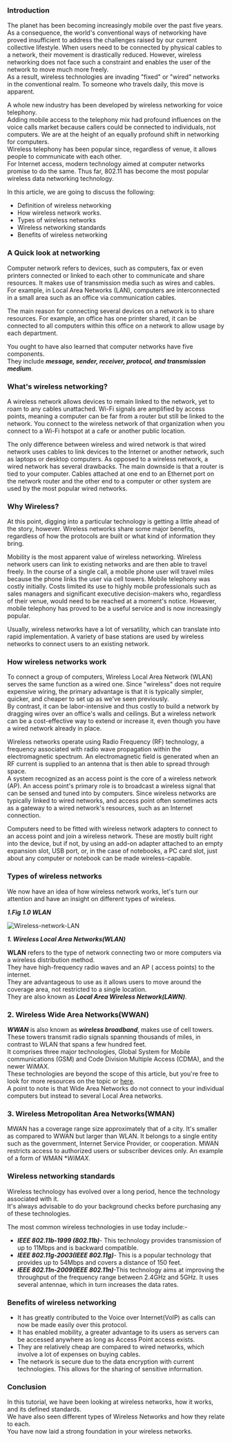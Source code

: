 ### Introduction

The planet has been becoming increasingly mobile over the past five years. 
As a consequence, the world's conventional ways of networking have proved insufficient to address the challenges raised by our current collective lifestyle.   When users need to be connected by physical cables to a network, their movement is drastically reduced.
However, wireless networking does not face such a constraint and enables the user of the network to move much more freely.  
As a result, wireless technologies are invading "fixed" or "wired" networks in the conventional realm. To someone who travels daily, this move is apparent.

A whole new industry has been developed by wireless networking for voice telephony.  
Adding mobile access to the telephony mix had profound influences on the voice calls market because callers could be connected to individuals, not computers.
We are at the height of an equally profound shift in networking for computers.  
Wireless telephony has been popular since, regardless of venue, it allows people to communicate with each other.  
For Internet access, modern technology aimed at computer networks promise to do the same. Thus far, 802.11 has become the most popular wireless data networking technology.


In this article, we are going to discuss the following:

* Definition of wireless networking
* How wireless network works.
* Types of wireless networks
* Wireless networking standards  
* Benefits of wireless networking


### A Quick look at networking

Computer network refers to devices, such as computers, fax or even printers connected or linked to each other to communicate and share resources. It makes use of transmission media such as wires and cables.
For example, in Local Area Networks (LAN), computers are interconnected in a small area such as an office via communication cables.  

The main reason for connecting several devices on a network is to share resources. For example, an office has one printer shared, it can be connected to all computers within this office on a network to allow usage by each department.  

You ought to have also learned that computer networks have five components.  
They include  ***message, sender, receiver, protocol, and transmission medium***.  


### What's wireless networking?
A wireless network allows devices to remain linked to the network, yet to roam to any cables unattached. Wi-Fi signals are amplified by access points, meaning a computer can be far from a router but still be linked to the network. You connect to the wireless network of that organization when you connect to a Wi-Fi hotspot at a cafe or another public location.  

The only difference between wireless and wired network is that wired network uses cables to link devices to the Internet or another network, such as laptops or desktop computers. As opposed to a wireless network, a wired network has several drawbacks. The main downside is that a router is tied to your computer. Cables attached at one end to an Ethernet port on the network router and the other end to a computer or other system are used by the most popular wired networks.


### Why Wireless?
At this point, digging into a particular technology is getting a little ahead of the story, however. Wireless networks share some major benefits, regardless of how the protocols are built or what kind of information they bring.  

Mobility is the most apparent value of wireless networking. Wireless network users can link to existing networks and are then able to travel freely. In the course of a single call, a mobile phone user will travel miles because the phone links the user via cell towers. Mobile telephony was costly initially. Costs limited its use to highly mobile professionals such as sales managers and significant executive decision-makers who, regardless of their venue, would need to be reached at a moment's notice. However, mobile telephony has proved to be a useful service and is now increasingly popular.  

Usually, wireless networks have a lot of versatility, which can translate into rapid implementation. A variety of base stations are used by wireless networks to connect users to an existing network.  


### How wireless networks work
To connect a group of computers, Wireless Local Area Network (WLAN) serves the same function as a wired one. Since "wireless" does not require expensive wiring, the primary advantage is that it is typically simpler, quicker, and cheaper to set up as we've seen previously.  
By contrast, it can be labor-intensive and thus costly to build a network by dragging wires over an office's walls and ceilings. But a wireless network can be a cost-effective way to extend or increase it, even though you have a wired network already in place.  

Wireless networks operate using Radio Frequency (RF) technology, a frequency associated with radio wave propagation within the electromagnetic spectrum. An electromagnetic field is generated when an RF current is supplied to an antenna that is then able to spread through space.  
A system recognized as an access point is the core of a wireless network (AP). An access point's primary role is to broadcast a wireless signal that can be sensed and tuned into by computers. Since wireless networks are typically linked to wired networks, and access point often sometimes acts as a gateway to a wired network's resources, such as an Internet connection.  

Computers need to be fitted with wireless network adapters to connect to an access point and join a wireless network. These are mostly built right into the device, but if not, by using an add-on adapter attached to an empty expansion slot, USB port, or, in the case of notebooks, a PC card slot, just about any computer or notebook can be made wireless-capable.  

### Types of wireless networks

We now have an idea of how wireless network works, let's turn our attention and have an insight on different types of wireless.  

***1.Fig 1.0 WLAN***

![Wireless-network-LAN](/engineering-education/introduction-to-wireless-networks/wireless-network.jpg)

***1. Wireless Local Area Networks(WLAN)***

**WLAN** refers to the type of network connecting two or more computers via a wireless distribution method.  
They have high-frequency radio waves and an AP ( access points) to the internet.  
They are advantageous to use as it allows users to move around the coverage area, not restricted to a single location.  
They are also known as ***Local Area Wireless Network(LAWN)***.


### 2. Wireless Wide Area Networks(WWAN)

***WWAN*** is also known as ***wireless broadband***, makes use of cell towers. These towers transmit radio signals spanning thousands of miles, in contrast to WLAN that spans a few hundred feet.    
It comprises three major technologies, Global System for Mobile communications (GSM) and Code Division Multiple Access (CDMA), and the newer WiMAX.  
These technologies are beyond the scope of this article, but you're free to look for more resources on the topic or [here](https://www.pcmag.com/news/cdma-vs-gsm-whats-the-difference).  
A point to note is that Wide Area Networks do not connect to your individual computers but instead to several Local Area networks.  

### 3. Wireless Metropolitan Area Networks(WMAN)

MWAN has a coverage range size approximately that of a city. It's smaller as compared to WWAN but larger than WLAN.
It belongs to a single entity such as the government, Internet Service Provider, or cooperation.
MWAN restricts access to authorized users or subscriber devices only.
An example of a form of WMAN **WiMAX*.

### Wireless networking standards 

Wireless technology has evolved over a long period, hence the technology associated with it.  
It's always advisable to do your background checks before purchasing any of these technologies.   

The most common wireless technologies in use today include:-  
- ***IEEE 802.11b-1999 (802.11b)***- This technology provides transmission of up to 11Mbps and is backward compatible.  
- ***IEEE 802.11g-2003(IEEE 802.11g)***- This is a popular technology that provides up to 54Mbps and covers a distance of 150 feet.  
- ***IEEE 802.11n-2009(IEEE 802.11n)***-This technology aims at improving the throughput of the frequency range between 2.4GHz and 5GHz. It uses several antennae, which in turn increases the data rates.  


### Benefits of wireless networking
- It has greatly contributed to the Voice over Internet(VoIP) as calls can now be made easily over this protocol.  
- It has enabled mobility, a greater advantage to its users as servers can be accessed anywhere as long as Access Point access exists.  
- They are relatively cheap are compared to wired networks, which involve a lot of expenses on buying cables.  
- The network is secure due to the data encryption with current technologies. This allows for the sharing of sensitive information.


### Conclusion

In this tutorial, we have been looking at wireless networks, how it works, and its defined standards.  
We have also seen different types of Wireless Networks and how they relate to each.  
You have now laid a strong foundation in your wireless networks.  
